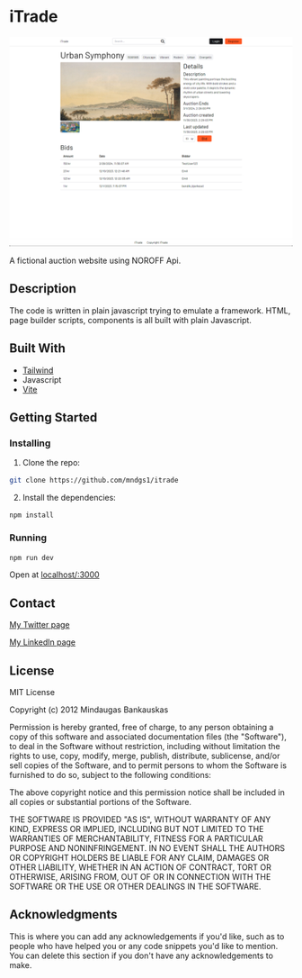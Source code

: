 # iTrade

![image](./assets//webpageimg.png)

A fictional auction website using NOROFF Api.

## Description

The code is written in plain javascript trying to emulate a framework. HTML, page builder scripts, components is all built with plain Javascript.

## Built With

-   [Tailwind](https://https://tailwindcss.com/)
-   Javascript
-   [Vite](https://vitejs.dev/)

## Getting Started

### Installing

1. Clone the repo:

```bash
git clone https://github.com/mndgs1/itrade
```

2. Install the dependencies:

```
npm install
```

### Running

```bash
npm run dev
```

Open at [localhost/:3000](http://localhost:3000/)

## Contact

[My Twitter page](www.twitter.com)

[My LinkedIn page](www.linkedin.com)

## License

MIT License

Copyright (c) 2012 Mindaugas Bankauskas

Permission is hereby granted, free of charge, to any person obtaining a copy
of this software and associated documentation files (the "Software"), to deal
in the Software without restriction, including without limitation the rights
to use, copy, modify, merge, publish, distribute, sublicense, and/or sell
copies of the Software, and to permit persons to whom the Software is
furnished to do so, subject to the following conditions:

The above copyright notice and this permission notice shall be included in all
copies or substantial portions of the Software.

THE SOFTWARE IS PROVIDED "AS IS", WITHOUT WARRANTY OF ANY KIND, EXPRESS OR
IMPLIED, INCLUDING BUT NOT LIMITED TO THE WARRANTIES OF MERCHANTABILITY,
FITNESS FOR A PARTICULAR PURPOSE AND NONINFRINGEMENT. IN NO EVENT SHALL THE
AUTHORS OR COPYRIGHT HOLDERS BE LIABLE FOR ANY CLAIM, DAMAGES OR OTHER
LIABILITY, WHETHER IN AN ACTION OF CONTRACT, TORT OR OTHERWISE, ARISING FROM,
OUT OF OR IN CONNECTION WITH THE SOFTWARE OR THE USE OR OTHER DEALINGS IN THE
SOFTWARE.

## Acknowledgments

This is where you can add any acknowledgements if you'd like, such as to people who have helped you or any code snippets you'd like to mention. You can delete this section if you don't have any acknowledgements to make.
